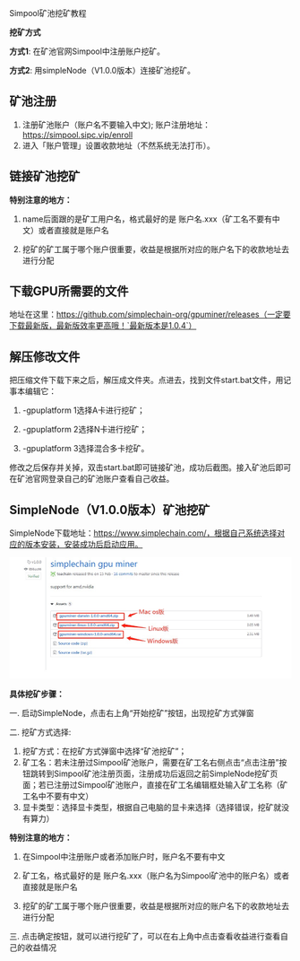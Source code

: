 Simpool矿池挖矿教程

**挖矿方式**

**方式1**: 在矿池官网Simpool中注册账户挖矿。

**方式2**: 用simpleNode（V1.0.0版本）连接矿池挖矿。

## 矿池注册

1. 注册矿池账户（账户名不要输入中文); 账户注册地址：https://simpool.sipc.vip/enroll
2. 进入「账户管理」设置收款地址（不然系统无法打币）。

## 链接矿池挖矿

**特别注意的地方：**

1. name后面跟的是矿工用户名，格式最好的是 账户名.xxx（矿工名不要有中文）或者直接就是账户名

2. 挖矿的矿工属于哪个账户很重要，收益是根据所对应的账户名下的收款地址去进行分配

## 下载GPU所需要的文件

地址在这里：https://github.com/simplechain-org/gpuminer/releases（一定要下载最新版，最新版效率更高哦！`最新版本是1.0.4`）

## 解压修改文件

把压缩文件下载下来之后，解压成文件夹。点进去，找到文件start.bat文件，用记事本编辑它：

1. -gpuplatform 1选择A卡进行挖矿；

2. -gpuplatform 2选择N卡进行挖矿；

3. -gpuplatform 3选择混合多卡挖矿。

修改之后保存并关掉，双击start.bat即可链接矿池，成功后截图。接入矿池后即可在矿池官网登录自己的矿池账户查看自己收益。

## SimpleNode（V1.0.0版本）矿池挖矿

SimpleNode下载地址：https://www.simplechain.com/，根据自己系统选择对应的版本安装，安装成功后启动应用。

![1.png](1.png)

**具体挖矿步骤：**

一. 启动SimpleNode，点击右上角“开始挖矿”按钮，出现挖矿方式弹窗

二. 挖矿方式选择:
1. 挖矿方式：在挖矿方式弹窗中选择“矿池挖矿”；
2. 矿工名：若未注册过Simpool矿池账户，需要在矿工名右侧点击“点击注册”按钮跳转到Simpool矿池注册页面，注册成功后返回之前SimpleNode挖矿页面；若已注册过Simpool矿池账户，直接在矿工名编辑框处输入矿工名称（矿工名中不要有中文）
3. 显卡类型：选择显卡类型，根据自己电脑的显卡来选择（选择错误，挖矿就没有算力）

**特别注意的地方：**

1. 在Simpool中注册账户或者添加账户时，账户名不要有中文

2. 矿工名，格式最好的是 账户名.xxx（账户名为Simpool矿池中的账户名）或者直接就是账户名

3. 挖矿的矿工属于哪个账户很重要，收益是根据所对应的账户名下的收款地址去进行分配

三. 点击确定按钮，就可以进行挖矿了，可以在右上角中点击查看收益进行查看自己的收益情况




